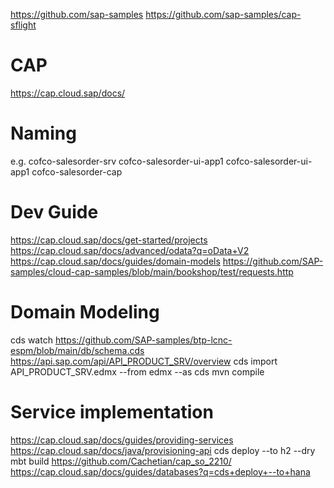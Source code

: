 
https://github.com/sap-samples
https://github.com/sap-samples/cap-sflight

# CAP
https://cap.cloud.sap/docs/

# Naming 
e.g.
cofco-salesorder-srv
cofco-salesorder-ui-app1
cofco-salesorder-ui-app1
cofco-salesorder-cap

# Dev Guide
https://cap.cloud.sap/docs/get-started/projects
https://cap.cloud.sap/docs/advanced/odata?q=oData+V2
https://cap.cloud.sap/docs/guides/domain-models
https://github.com/SAP-samples/cloud-cap-samples/blob/main/bookshop/test/requests.http

# Domain Modeling
cds watch
https://github.com/SAP-samples/btp-lcnc-espm/blob/main/db/schema.cds
https://api.sap.com/api/API_PRODUCT_SRV/overview
cds import API_PRODUCT_SRV.edmx --from edmx --as cds
mvn compile

# Service implementation
https://cap.cloud.sap/docs/guides/providing-services
https://cap.cloud.sap/docs/java/provisioning-api
cds deploy --to h2 --dry
mbt build
https://github.com/Cachetian/cap_so_2210/
https://cap.cloud.sap/docs/guides/databases?q=cds+deploy+--to+hana